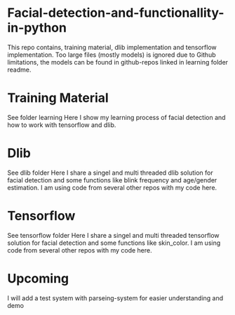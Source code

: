 # Facial-detection-and-functionallity-in-python

This repo contains, training material, dlib implementation and tensorflow implementation. 
Too large files (mostly models) is ignored due to Github limitations, the models can be found in github-repos linked in learning folder readme.


# Training Material
See folder learning
Here I show my learning process of facial detection and how to work with tensorflow and dlib.

# Dlib
See dlib folder
Here I share a singel and multi threaded dlib solution for facial detection and some functions like blink frequency and age/gender estimation.
I am using code from several other repos with my code here.

# Tensorflow
See tensorflow folder
Here I share a singel and multi threaded tensorflow solution for facial detection and some functions like skin_color.
I am using code from several other repos with my code here.

# Upcoming
I will add a test system with parseing-system for easier understanding and demo

